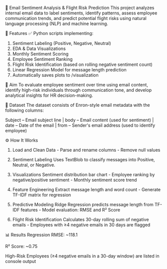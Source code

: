 📧 Email Sentiment Analysis & Flight Risk Prediction
This project analyzes internal email data to label sentiments, identify patterns, assess employee communication trends, and predict potential flight risks using natural language processing (NLP) and machine learning.

📌 Features
✅ Python scripts implementing:

1. Sentiment Labeling (Positive, Negative, Neutral)
2. EDA & Data Visualizations
3. Monthly Sentiment Scoring
4. Employee Sentiment Ranking
5. Flight Risk Identification (based on rolling negative sentiment count)
6. Linear Regression Model for message length prediction
7. Automatically saves plots to /visualization

🎯 Aim
To evaluate employee sentiment over time using email content, identify high-risk individuals through communication tone, and develop analytical insights for HR decision-making.

📄 Dataset
The dataset consists of Enron-style email metadata with the following columns:

Subject – Email subject line | body – Email content (used for sentiment) | date – Date of the email | from – Sender's email address (used to identify employee)

⚙️ How It Works
1. Load and Clean Data - Parse and rename columns - Remove null values

2. Sentiment Labeling
Uses TextBlob to classify messages into Positive, Neutral, or Negative.

3. Visualizations
Sentiment distribution bar chart - Employee ranking by negative/positive sentiment - Monthly sentiment score trend

4. Feature Engineering
Extract message length and word count - Generate TF-IDF matrix for regression

5. Predictive Modeling
Ridge Regression predicts message length from TF-IDF features - Model evaluation: RMSE and R² Score

6. Flight Risk Identification
Calculates 30-day rolling sum of negative emails - Employees with ≥4 negative emails in 30 days are flagged

📊 Results
Regression RMSE: ~118.1

R² Score: ~0.75

High-Risk Employees (≥4 negative emails in a 30-day window) are listed in console output
